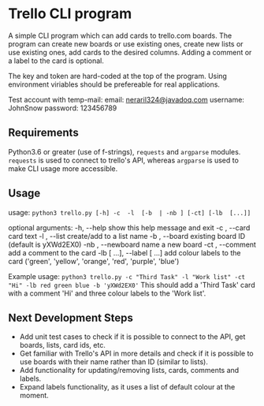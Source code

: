 # Trello CLI program

A simple CLI program which can add cards to trello.com boards. The program can create new boards or use existing ones, create new lists or use existing ones, add cards to the desired columns. Adding a comment or a label to the card is optional. 

The key and token are hard-coded at the top of the program. Using environment viriables should be prefereable for real applications.

Test account with temp-mail:
email: neraril324@javadoq.com
username: JohnSnow
password: 123456789

## Requirements
Python3.6 or greater (use of f-strings), `requests` and `argparse` modules. `requests` is used to connect to trello's API, whereas `argparse` is used to make CLI usage more accessible.

## Usage
usage: `python3 trello.py [-h] -c  -l  [-b  | -nb ] [-ct] [-lb  [...]]`

optional arguments:
  -h, --help            show this help message and exit
  -c , --card           card text
  -l , --list           create/add to a list name
  -b , --board          existing board ID (default is yXWd2EX0)
  -nb , --newboard      name a new board
  -ct , --comment       add a comment to the card
  -lb  [ ...], --label  [ ...]
                        add colour labels to the card ('green', 'yellow', 'orange', 'red', 'purple', 'blue')

Example usage: `python3 trello.py -c "Third Task" -l "Work list" -ct "Hi" -lb red green blue -b 'yXWd2EX0'`
This should add a 'Third Task' card with a comment 'Hi' and three colour labels to the 'Work list'.

## Next Development Steps

- Add unit test cases to check if it is possible to connect to the API, get boards, lists, card ids, etc.
- Get familiar with Trello's API in more details and check if it is possible to use boards with their name rather than ID (similar to lists).
- Add functionality for updating/removing lists, cards, comments and labels.
- Expand labels functionality, as it uses a list of default colour at the moment.
